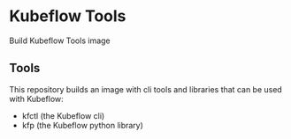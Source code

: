 # Kubeflow Tools

Build Kubeflow Tools image

## Tools

This repository builds an image with cli  tools and libraries that can be used with Kubeflow:
* kfctl (the Kubeflow cli)
* kfp (the Kubeflow python library)
